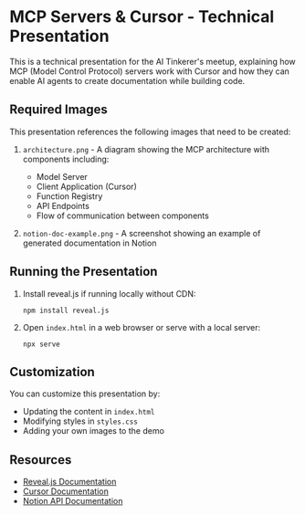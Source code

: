 # MCP Servers & Cursor - Technical Presentation

This is a technical presentation for the AI Tinkerer's meetup, explaining how MCP (Model Control Protocol) servers work with Cursor and how they can enable AI agents to create documentation while building code.

## Required Images

This presentation references the following images that need to be created:

1. `architecture.png` - A diagram showing the MCP architecture with components including:
   - Model Server
   - Client Application (Cursor)
   - Function Registry
   - API Endpoints
   - Flow of communication between components

2. `notion-doc-example.png` - A screenshot showing an example of generated documentation in Notion

## Running the Presentation

1. Install reveal.js if running locally without CDN:
   ```
   npm install reveal.js
   ```

2. Open `index.html` in a web browser or serve with a local server:
   ```
   npx serve
   ```

## Customization

You can customize this presentation by:
- Updating the content in `index.html`
- Modifying styles in `styles.css`
- Adding your own images to the demo

## Resources

- [Reveal.js Documentation](https://revealjs.com/)
- [Cursor Documentation](https://docs.cursor.sh/)
- [Notion API Documentation](https://developers.notion.com/) 